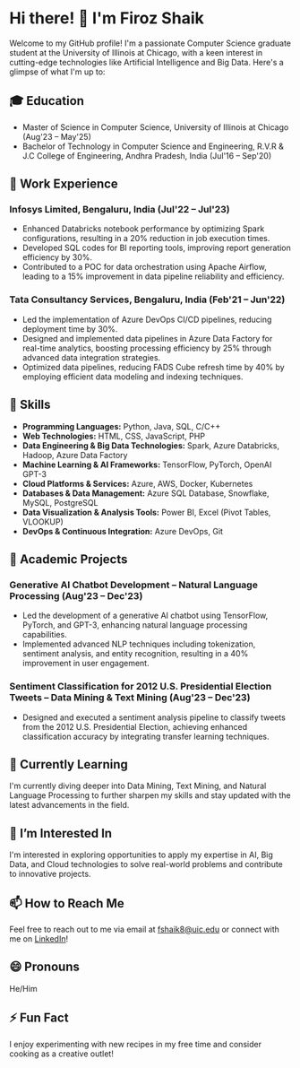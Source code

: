 # Hi there! 👋 I'm Firoz Shaik

Welcome to my GitHub profile! I'm a passionate Computer Science graduate student at the University of Illinois at Chicago, with a keen interest in cutting-edge technologies like Artificial Intelligence and Big Data. Here's a glimpse of what I'm up to:

## 🎓 Education
- Master of Science in Computer Science, University of Illinois at Chicago (Aug'23 – May'25)
- Bachelor of Technology in Computer Science and Engineering, R.V.R & J.C College of Engineering, Andhra Pradesh, India (Jul'16 – Sep'20)

## 💼 Work Experience
### Infosys Limited, Bengaluru, India (Jul'22 – Jul'23)
- Enhanced Databricks notebook performance by optimizing Spark configurations, resulting in a 20% reduction in job execution times.
- Developed SQL codes for BI reporting tools, improving report generation efficiency by 30%.
- Contributed to a POC for data orchestration using Apache Airflow, leading to a 15% improvement in data pipeline reliability and efficiency.

### Tata Consultancy Services, Bengaluru, India (Feb'21 – Jun'22)
- Led the implementation of Azure DevOps CI/CD pipelines, reducing deployment time by 30%.
- Designed and implemented data pipelines in Azure Data Factory for real-time analytics, boosting processing efficiency by 25% through advanced data integration strategies.
- Optimized data pipelines, reducing FADS Cube refresh time by 40% by employing efficient data modeling and indexing techniques.

## 🔧 Skills
- **Programming Languages:** Python, Java, SQL, C/C++
- **Web Technologies:** HTML, CSS, JavaScript, PHP
- **Data Engineering & Big Data Technologies:** Spark, Azure Databricks, Hadoop, Azure Data Factory
- **Machine Learning & AI Frameworks:** TensorFlow, PyTorch, OpenAI GPT-3
- **Cloud Platforms & Services:** Azure, AWS, Docker, Kubernetes
- **Databases & Data Management:** Azure SQL Database, Snowflake, MySQL, PostgreSQL
- **Data Visualization & Analysis Tools:** Power BI, Excel (Pivot Tables, VLOOKUP)
- **DevOps & Continuous Integration:** Azure DevOps, Git

## 🚀 Academic Projects
### Generative AI Chatbot Development – Natural Language Processing (Aug'23 – Dec'23)
- Led the development of a generative AI chatbot using TensorFlow, PyTorch, and GPT-3, enhancing natural language processing capabilities.
- Implemented advanced NLP techniques including tokenization, sentiment analysis, and entity recognition, resulting in a 40% improvement in user engagement.

### Sentiment Classification for 2012 U.S. Presidential Election Tweets – Data Mining & Text Mining (Aug'23 – Dec'23)
- Designed and executed a sentiment analysis pipeline to classify tweets from the 2012 U.S. Presidential Election, achieving enhanced classification accuracy by integrating transfer learning techniques.

## 🌱 Currently Learning
I'm currently diving deeper into Data Mining, Text Mining, and Natural Language Processing to further sharpen my skills and stay updated with the latest advancements in the field.

## 👀 I’m Interested In
I'm interested in exploring opportunities to apply my expertise in AI, Big Data, and Cloud technologies to solve real-world problems and contribute to innovative projects.

## 📫 How to Reach Me
Feel free to reach out to me via email at fshaik8@uic.edu or connect with me on [LinkedIn](https://www.linkedin.com/in/firoz-shaik-data)!

## 😄 Pronouns
He/Him

## ⚡ Fun Fact
I enjoy experimenting with new recipes in my free time and consider cooking as a creative outlet!
